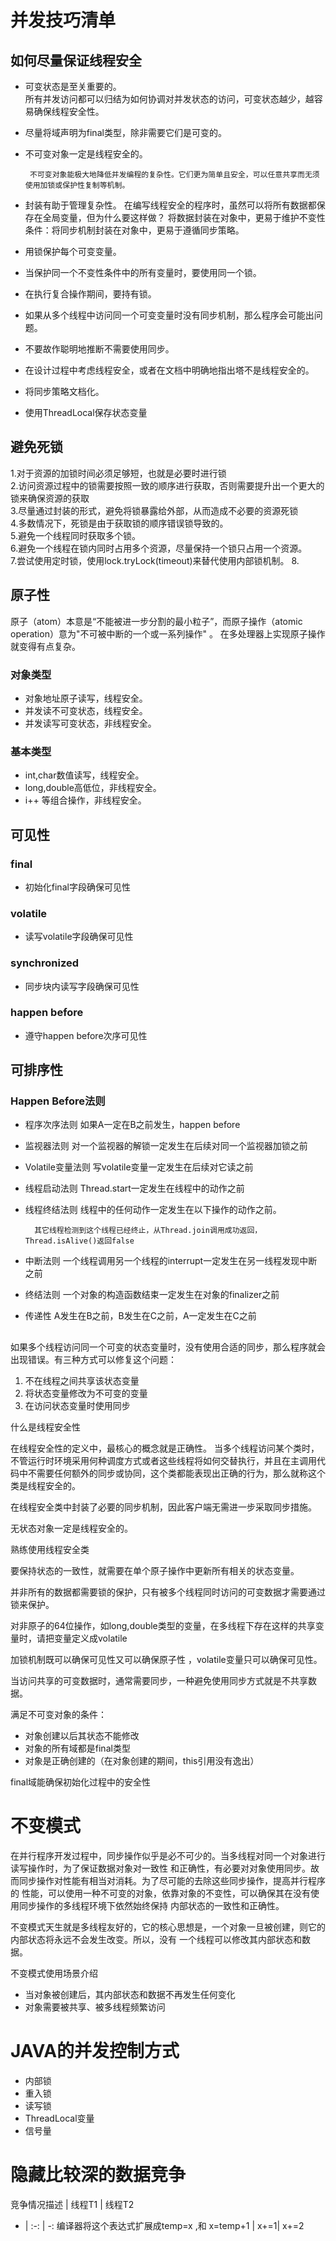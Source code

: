 
# 并发技巧清单
## 如何尽量保证线程安全

- 可变状态是至关重要的。  
       所有并发访问都可以归结为如何协调对并发状态的访问，可变状态越少，越容易确保线程安全性。 

- 尽量将域声明为final类型，除非需要它们是可变的。

- 不可变对象一定是线程安全的。

       不可变对象能极大地降低并发编程的复杂性。它们更为简单且安全，可以任意共享而无须使用加锁或保护性复制等机制。

- 封装有助于管理复杂性。
     在编写线程安全的程序时，虽然可以将所有数据都保存在全局变量，但为什么要这样做？ 将数据封装在对象中，更易于维护不变性条件：将同步机制封装在对象中，更易于遵循同步策略。

- 用锁保护每个可变变量。

- 当保护同一个不变性条件中的所有变量时，要使用同一个锁。

- 在执行复合操作期间，要持有锁。

- 如果从多个线程中访问同一个可变变量时没有同步机制，那么程序会可能出问题。

- 不要故作聪明地推断不需要使用同步。

- 在设计过程中考虑线程安全，或者在文档中明确地指出塔不是线程安全的。

- 将同步策略文档化。
- 使用ThreadLocal保存状态变量

## 避免死锁
1.对于资源的加锁时间必须足够短，也就是必要时进行锁   
2.访问资源过程中的锁需要按照一致的顺序进行获取，否则需要提升出一个更大的锁来确保资源的获取      
3.尽量通过封装的形式，避免将锁暴露给外部，从而造成不必要的资源死锁   
4.多数情况下，死锁是由于获取锁的顺序错误锁导致的。  
5.避免一个线程同时获取多个锁。  
6.避免一个线程在锁内同时占用多个资源，尽量保持一个锁只占用一个资源。   
7.尝试使用定时锁，使用lock.tryLock(timeout)来替代使用内部锁机制。
       8.

## 原子性
原子（atom）本意是“不能被进一步分割的最小粒子”，而原子操作（atomic operation）意为"不可被中断的一个或一系列操作" 。
在多处理器上实现原子操作就变得有点复杂。

### 对象类型
- 对象地址原子读写，线程安全。
- 并发读不可变状态，线程安全。
- 并发读写可变状态，非线程安全。

### 基本类型
- int,char数值读写，线程安全。
- long,double高低位，非线程安全。
- i++ 等组合操作，非线程安全。

## 可见性

### final
- 初始化final字段确保可见性

### volatile
- 读写volatile字段确保可见性

### synchronized
- 同步块内读写字段确保可见性

### happen before
- 遵守happen before次序可见性

## 可排序性

### Happen Before法则

- 程序次序法则
  如果A一定在B之前发生，happen before
  
- 监视器法则
  对一个监视器的解锁一定发生在后续对同一个监视器加锁之前
  
- Volatile变量法则
  写volatile变量一定发生在后续对它读之前
  
- 线程启动法则
  Thread.start一定发生在线程中的动作之前
  
- 线程终结法则
  线程中的任何动作一定发生在以下操作的动作之前。
  
        其它线程检测到这个线程已经终止，从Thread.join调用成功返回，Thread.isAlive()返回false
        
- 中断法则
    一个线程调用另一个线程的interrupt一定发生在另一线程发现中断之前
    
- 终结法则
  一个对象的构造函数结束一定发生在对象的finalizer之前
  
- 传递性
  A发生在B之前，B发生在C之前，A一定发生在C之前


##


如果多个线程访问同一个可变的状态变量时，没有使用合适的同步，那么程序就会出现错误。有三种方式可以修复这个问题：

1. 不在线程之间共享该状态变量
2. 将状态变量修改为不可变的变量
3. 在访问状态变量时使用同步

什么是线程安全性

在线程安全性的定义中，最核心的概念就是正确性。 
当多个线程访问某个类时，不管运行时环境采用何种调度方式或者这些线程将如何交替执行，并且在主调用代码中不需要任何额外的同步或协同，这个类都能表现出正确的行为，那么就称这个类是线程安全的。

在线程安全类中封装了必要的同步机制，因此客户端无需进一步采取同步措施。 

无状态对象一定是线程安全的。


熟练使用线程安全类

要保持状态的一致性，就需要在单个原子操作中更新所有相关的状态变量。

并非所有的数据都需要锁的保护，只有被多个线程同时访问的可变数据才需要通过锁来保护。 

对非原子的64位操作，如long,double类型的变量，在多线程下存在这样的共享变量时，请把变量定义成volatile

加锁机制既可以确保可见性又可以确保原子性 ，volatile变量只可以确保可见性。

当访问共享的可变数据时，通常需要同步，一种避免使用同步方式就是不共享数据。

满足不可变对象的条件： 

- 对象创建以后其状态不能修改
- 对象的所有域都是final类型
- 对象是正确创建的（在对象创建的期间，this引用没有逸出）


final域能确保初始化过程中的安全性

# 不变模式
在并行程序开发过程中，同步操作似乎是必不可少的。当多线程对同一个对象进行读写操作时，为了保证数据对象对一致性
和正确性，有必要对对象使用同步。故而同步操作对性能有相当对消耗。为了尽可能的去除这些同步操作，提高并行程序的
性能，可以使用一种不可变的对象，依靠对象的不变性，可以确保其在没有使用同步操作的多线程环境下依然始终保持
内部状态的一致性和正确性。

不变模式天生就是多线程友好的，它的核心思想是，一个对象一旦被创建，则它的内部状态将永远不会发生改变。所以，没有
一个线程可以修改其内部状态和数据。

不变模式使用场景介绍

- 当对象被创建后，其内部状态和数据不再发生任何变化
- 对象需要被共享、被多线程频繁访问

# JAVA的并发控制方式
- 内部锁
- 重入锁
- 读写锁
- ThreadLocal变量
- 信号量

# 隐藏比较深的数据竞争
竞争情况描述 | 线程T1 | 线程T2 
- | :-: | -: 
编译器将这个表达式扩展成temp=x ,和 x=temp+1 | x+=1| x+=2 
